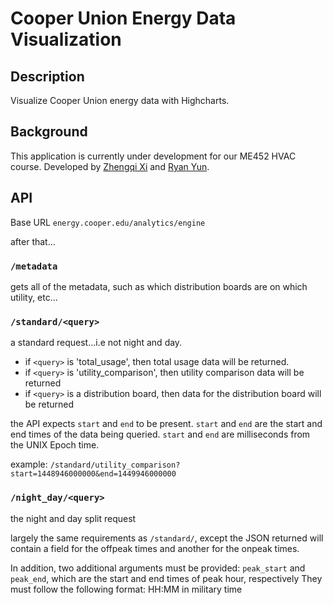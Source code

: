 # Cooper Union Energy Data Visualization

## Description

Visualize Cooper Union energy data with Highcharts.

## Background

This application is currently under development for our ME452 HVAC course. Developed by [Zhengqi Xi](https://github.com/zhengqixi) and [Ryan Yun](https://github.com/ryanyun).

## API

Base URL
`energy.cooper.edu/analytics/engine`

after that...

### `/metadata`
gets all of the metadata, such as which distribution boards are on which utility, etc...

### `/standard/<query>`
a standard request...i.e not night and day.

- if `<query>` is 'total_usage', then total usage data will be returned.
- if `<query>` is 'utility_comparison', then utility comparison data will be returned
- if `<query>` is a distribution board, then data for the distribution board will be returned

the API expects `start` and `end` to be present. `start` and `end` are the start and end times of the data being queried.
`start` and `end` are milliseconds from the UNIX Epoch time.

example:
`/standard/utility_comparison?start=1448946000000&end=1449946000000`

### `/night_day/<query>`
the night and day split request

largely the same requirements as `/standard/`, except the JSON returned will contain a field for the offpeak times and another
for the onpeak times.

In addition, two additional arguments must be provided:
`peak_start` and `peak_end`, which are the start and end times of peak hour, respectively
They must follow the following format: HH:MM in military time